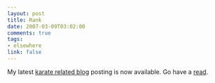 ```yaml
--- 
layout: post
title: Rank
date: 2007-03-09T03:02:00
comments: true
tags:
- elsewhere
link: false
---
```

My latest <a href="http://zanshin.wordpress.com/" title="zanshin.wordpress.com">karate related blog</a> posting is now available. Go have a <a href="http://zanshin.wordpress.com/2007/03/09/rank/" title="Rank">read</a>.
